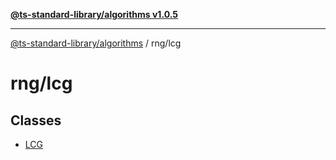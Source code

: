 [**@ts-standard-library/algorithms v1.0.5**](../../README.md)

***

[@ts-standard-library/algorithms](../../modules.md) / rng/lcg

# rng/lcg

## Classes

- [LCG](classes/LCG.md)
